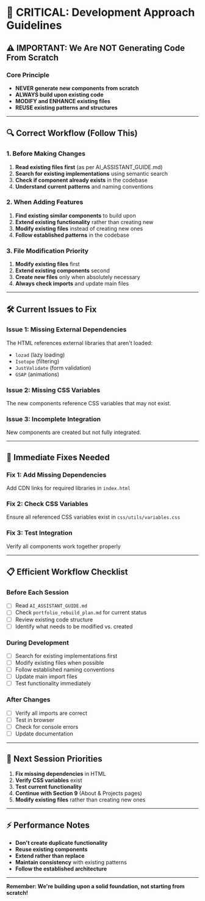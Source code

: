 # 🚨 CRITICAL: Development Approach Guidelines

## ⚠️ **IMPORTANT: We Are NOT Generating Code From Scratch**

### **Core Principle**
- **NEVER generate new components from scratch**
- **ALWAYS build upon existing code**
- **MODIFY and ENHANCE existing files**
- **REUSE existing patterns and structures**

---

## 🔍 **Correct Workflow (Follow This)**

### **1. Before Making Changes**
1. **Read existing files first** (as per AI_ASSISTANT_GUIDE.md)
2. **Search for existing implementations** using semantic search
3. **Check if component already exists** in the codebase
4. **Understand current patterns** and naming conventions

### **2. When Adding Features**
1. **Find existing similar components** to build upon
2. **Extend existing functionality** rather than creating new
3. **Modify existing files** instead of creating new ones
4. **Follow established patterns** in the codebase

### **3. File Modification Priority**
1. **Modify existing files** first
2. **Extend existing components** second
3. **Create new files** only when absolutely necessary
4. **Always check imports** and update main files

---

## 🛠️ **Current Issues to Fix**

### **Issue 1: Missing External Dependencies**
The HTML references external libraries that aren't loaded:
- `lozad` (lazy loading)
- `Isotope` (filtering)
- `JustValidate` (form validation)
- `GSAP` (animations)

### **Issue 2: Missing CSS Variables**
The new components reference CSS variables that may not exist.

### **Issue 3: Incomplete Integration**
New components are created but not fully integrated.

---

## 🔧 **Immediate Fixes Needed**

### **Fix 1: Add Missing Dependencies**
Add CDN links for required libraries in `index.html`

### **Fix 2: Check CSS Variables**
Ensure all referenced CSS variables exist in `css/utils/variables.css`

### **Fix 3: Test Integration**
Verify all components work together properly

---

## 📋 **Efficient Workflow Checklist**

### **Before Each Session**
- [ ] Read `AI_ASSISTANT_GUIDE.md`
- [ ] Check `portfolio_rebuild_plan.md` for current status
- [ ] Review existing code structure
- [ ] Identify what needs to be modified vs. created

### **During Development**
- [ ] Search for existing implementations first
- [ ] Modify existing files when possible
- [ ] Follow established naming conventions
- [ ] Update main import files
- [ ] Test functionality immediately

### **After Changes**
- [ ] Verify all imports are correct
- [ ] Test in browser
- [ ] Check for console errors
- [ ] Update documentation

---

## 🎯 **Next Session Priorities**

1. **Fix missing dependencies** in HTML
2. **Verify CSS variables** exist
3. **Test current functionality**
4. **Continue with Section 9** (About & Projects pages)
5. **Modify existing files** rather than creating new ones

---

## ⚡ **Performance Notes**

- **Don't create duplicate functionality**
- **Reuse existing components**
- **Extend rather than replace**
- **Maintain consistency** with existing patterns
- **Follow the established architecture**

---

**Remember: We're building upon a solid foundation, not starting from scratch!** 